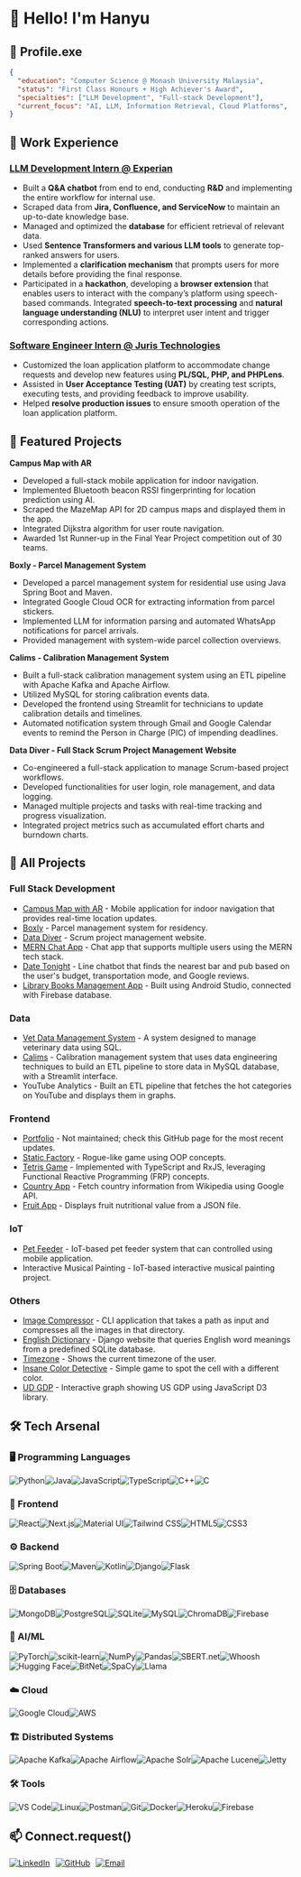 # 👋 Hello! I'm Hanyu

## 🧠 Profile.exe

```json
{
  "education": "Computer Science @ Monash University Malaysia",
  "status": "First Class Honours + High Achiever's Award",
  "specialties": ["LLM Development", "Full-stack Development"],
  "current_focus": "AI, LLM, Information Retrieval, Cloud Platforms",
}
```
## 💼 Work Experience  

### [LLM Development Intern @ Experian](https://www.experian.com/)  
- Built a **Q&A chatbot** from end to end, conducting **R&D** and implementing the entire workflow for internal use.
- Scraped data from **Jira, Confluence, and ServiceNow** to maintain an up-to-date knowledge base.  
- Managed and optimized the **database** for efficient retrieval of relevant data.  
- Used **Sentence Transformers and various LLM tools** to generate top-ranked answers for users.  
- Implemented a **clarification mechanism** that prompts users for more details before providing the final response.  
- Participated in a **hackathon**, developing a **browser extension** that enables users to interact with the company’s platform using speech-based commands. Integrated **speech-to-text processing** and **natural language understanding (NLU)** to interpret user intent and trigger corresponding actions. 

### [Software Engineer Intern @ Juris Technologies](https://juristech.net/)  
- Customized the loan application platform to accommodate change requests and develop new features using **PL/SQL, PHP, and PHPLens**.
- Assisted in **User Acceptance Testing (UAT)** by creating test scripts, executing tests, and providing feedback to improve usability.
- Helped **resolve production issues** to ensure smooth operation of the loan application platform.

## 🚀 Featured Projects  

**Campus Map with AR**  
- Developed a full-stack mobile application for indoor navigation.  
- Implemented Bluetooth beacon RSSI fingerprinting for location prediction using AI.  
- Scraped the MazeMap API for 2D campus maps and displayed them in the app.  
- Integrated Dijkstra algorithm for user route navigation.  
- Awarded 1st Runner-up in the Final Year Project competition out of 30 teams.  

**Boxly - Parcel Management System**  
- Developed a parcel management system for residential use using Java Spring Boot and Maven.  
- Integrated Google Cloud OCR for extracting information from parcel stickers.  
- Implemented LLM for information parsing and automated WhatsApp notifications for parcel arrivals.  
- Provided management with system-wide parcel collection overviews.

**Calims - Calibration Management System**  
- Built a full-stack calibration management system using an ETL pipeline with Apache Kafka and Apache Airflow.  
- Utilized MySQL for storing calibration events data.  
- Developed the frontend using Streamlit for technicians to update calibration details and timelines.  
- Automated notification system through Gmail and Google Calendar events to remind the Person in Charge (PIC) of impending deadlines.

**Data Diver - Full Stack Scrum Project Management Website**  
- Co-engineered a full-stack application to manage Scrum-based project workflows.  
- Developed functionalities for user login, role management, and data logging.  
- Managed multiple projects and tasks with real-time tracking and progress visualization.  
- Integrated project metrics such as accumulated effort charts and burndown charts.

## 💼 All Projects

### Full Stack Development
- [Campus Map with AR](https://github.com/pbearc/campus-map-with-ar) - Mobile application for indoor navigation that provides real-time location updates.
- [Boxly](https://github.com/pbearc/boxly) - Parcel management system for residency.
- [Data Diver](https://github.com/pbearc/data-diver-project-management-website) - Scrum project management website.
- [MERN Chat App](https://github.com/pbearc/mern-chat-app) - Chat app that supports multiple users using the MERN tech stack.
- [Date Tonight](https://github.com/pbearc/final-pbc) - Line chatbot that finds the nearest bar and pub based on the user's budget, transportation mode, and Google reviews.
- [Library Books Management App](https://github.com/pbearc/Book-app) - Built using Android Studio, connected with Firebase database.

### Data
- [Vet Data Management System](https://github.com/pbearc/vet-dms) - A system designed to manage veterinary data using SQL.
- [Calims](https://github.com/pbearc/dlweek) - Calibration management system that uses data engineering techniques to build an ETL pipeline to store data in MySQL database, with a Streamlit interface.
- YouTube Analytics - Built an ETL pipeline that fetches the hot categories on YouTube and displays them in graphs.

### Frontend
- [Portfolio](https://pbearc.github.io/behhanyu/) - Not maintained; check this GitHub page for the most recent updates.
- [Static Factory](https://github.com/pbearc/static-factory-oop) - Rogue-like game using OOP concepts.
- [Tetris Game](https://github.com/pbearc/tetris-game-using-typescript) - Implemented with TypeScript and RxJS, leveraging Functional Reactive Programming (FRP) concepts.
- [Country App](https://github.com/pbearc/Country-App) - Fetch country information from Wikipedia using Google API.
- [Fruit App](https://github.com/pbearc/Fruit-App) - Displays fruit nutritional value from a JSON file.

### IoT
- [Pet Feeder](https://github.com/pbearc/pet-feeder-iot) - IoT-based pet feeder system that can controlled using mobile application.
- Interactive Musical Painting - IoT-based interactive musical painting project.

### Others
- [Image Compressor](https://github.com/pbearc/image-compressor) - CLI application that takes a path as input and compresses all the images in that directory.
- [English Dictionary](https://github.com/pbearc/englishdictionary) - Django website that queries English word meanings from a predefined SQLite database.
- [Timezone](https://github.com/pbearc/Timezone) - Shows the current timezone of the user.
- [Insane Color Detective](https://github.com/pbearc/Insane-Colour-Detective) - Simple game to spot the cell with a different color.
- [UD GDP](https://github.com/pbearc/US-GDP) - Interactive graph showing US GDP using JavaScript D3 library.

## 🛠️ Tech Arsenal  

### 🖥️ Programming Languages  
<div style="display: flex; flex-wrap: wrap;">
  <img src="https://img.shields.io/badge/Python-3776AB?style=for-the-badge&logo=python&logoColor=white" alt="Python" />  
  <img src="https://img.shields.io/badge/Java-007396?style=for-the-badge&logo=java&logoColor=white" alt="Java" />  
  <img src="https://img.shields.io/badge/JavaScript-F7DF1E?style=for-the-badge&logo=javascript&logoColor=black" alt="JavaScript" />  
  <img src="https://img.shields.io/badge/TypeScript-3178C6?style=for-the-badge&logo=typescript&logoColor=white" alt="TypeScript" />  
  <img src="https://img.shields.io/badge/C++-00599C?style=for-the-badge&logo=c%2B%2B&logoColor=white" alt="C++" />  
  <img src="https://img.shields.io/badge/C-A8B9CC?style=for-the-badge&logo=c&logoColor=white" alt="C" />  
</div>

### 🎨 Frontend  
<div style="display: flex; flex-wrap: wrap;">
  <img src="https://img.shields.io/badge/React-61DAFB?style=for-the-badge&logo=react&logoColor=black" alt="React" />  
  <img src="https://img.shields.io/badge/Next.js-000000?style=for-the-badge&logo=next.js&logoColor=white" alt="Next.js" />  
  <img src="https://img.shields.io/badge/Material%20UI-007FFF?style=for-the-badge&logo=mui&logoColor=white" alt="Material UI" />  
  <img src="https://img.shields.io/badge/Tailwind%20CSS-38B2AC?style=for-the-badge&logo=tailwind-css&logoColor=white" alt="Tailwind CSS" />  
  <img src="https://img.shields.io/badge/HTML5-E34F26?style=for-the-badge&logo=html5&logoColor=white" alt="HTML5" />  
  <img src="https://img.shields.io/badge/CSS3-1572B6?style=for-the-badge&logo=css3&logoColor=white" alt="CSS3" />  
</div>

### ⚙️ Backend  
<div style="display: flex; flex-wrap: wrap;">
  <img src="https://img.shields.io/badge/Spring%20Boot-6DB33F?style=for-the-badge&logo=spring-boot&logoColor=white" alt="Spring Boot" />  
  <img src="https://img.shields.io/badge/Maven-C71A36?style=for-the-badge&logo=apache-maven&logoColor=white" alt="Maven" />  
  <img src="https://img.shields.io/badge/Kotlin-0095D5?style=for-the-badge&logo=kotlin&logoColor=white" alt="Kotlin" />  
  <img src="https://img.shields.io/badge/Django-092E20?style=for-the-badge&logo=django&logoColor=white" alt="Django" />  
  <img src="https://img.shields.io/badge/Flask-000000?style=for-the-badge&logo=flask&logoColor=white" alt="Flask" />  
</div>

### 🗄️ Databases  
<div style="display: flex; flex-wrap: wrap;">
  <img src="https://img.shields.io/badge/MongoDB-47A248?style=for-the-badge&logo=mongodb&logoColor=white" alt="MongoDB" />  
  <img src="https://img.shields.io/badge/PostgreSQL-336791?style=for-the-badge&logo=postgresql&logoColor=white" alt="PostgreSQL" />  
  <img src="https://img.shields.io/badge/SQLite-003B57?style=for-the-badge&logo=sqlite&logoColor=white" alt="SQLite" />  
  <img src="https://img.shields.io/badge/MySQL-4479A1?style=for-the-badge&logo=mysql&logoColor=white" alt="MySQL" />  
  <img src="https://img.shields.io/badge/ChromaDB-FF9900?style=for-the-badge&logo=amazon-dynamodb&logoColor=white" alt="ChromaDB" />  
  <img src="https://img.shields.io/badge/Firebase-FFCA28?style=for-the-badge&logo=firebase&logoColor=white" alt="Firebase" />  
</div>

### 🤖 AI/ML  
<div style="display: flex; flex-wrap: wrap;">
  <img src="https://img.shields.io/badge/PyTorch-EE4C2C?style=for-the-badge&logo=pytorch&logoColor=white" alt="PyTorch" />  
  <img src="https://img.shields.io/badge/scikit--learn-F7931E?style=for-the-badge&logo=scikit-learn&logoColor=black" alt="scikit-learn" />  
  <img src="https://img.shields.io/badge/NumPy-013243?style=for-the-badge&logo=numpy&logoColor=white" alt="NumPy" />  
  <img src="https://img.shields.io/badge/Pandas-150458?style=for-the-badge&logo=pandas&logoColor=white" alt="Pandas" />  
  <img src="https://img.shields.io/badge/SBERT.net-0088CC?style=for-the-badge&logo=semantic-web&logoColor=white" alt="SBERT.net" />  
  <img src="https://img.shields.io/badge/Whoosh-FFA500?style=for-the-badge&logo=apache&logoColor=white" alt="Whoosh" />  
  <img src="https://img.shields.io/badge/Hugging%20Face-FFCC00?style=for-the-badge&logo=huggingface&logoColor=black" alt="Hugging Face" />  
  <img src="https://img.shields.io/badge/BitNet-0066FF?style=for-the-badge&logo=deep-learning&logoColor=white" alt="BitNet" />  
  <img src="https://img.shields.io/badge/SpaCy-09A3D5?style=for-the-badge&logo=spacy&logoColor=white" alt="SpaCy" />  
  <img src="https://img.shields.io/badge/Llama-FF3366?style=for-the-badge&logo=llama&logoColor=white" alt="Llama" />  
</div>

### ☁️ Cloud  
<div style="display: flex; flex-wrap: wrap;">
  <img src="https://img.shields.io/badge/Google%20Cloud-4285F4?style=for-the-badge&logo=google-cloud&logoColor=white" alt="Google Cloud" />  
  <img src="https://img.shields.io/badge/Amazon%20AWS-232F3E?style=for-the-badge&logo=amazon-aws&logoColor=white" alt="AWS" />  
</div>

### 🏗️ Distributed Systems  
<div style="display: flex; flex-wrap: wrap;">
  <img src="https://img.shields.io/badge/Apache%20Kafka-231F20?style=for-the-badge&logo=apache-kafka&logoColor=white" alt="Apache Kafka" />  
  <img src="https://img.shields.io/badge/Apache%20Airflow-0177B7?style=for-the-badge&logo=apache-airflow&logoColor=white" alt="Apache Airflow" />  
  <img src="https://img.shields.io/badge/Apache%20Solr-FF9900?style=for-the-badge&logo=apache-solr&logoColor=white" alt="Apache Solr" />  
  <img src="https://img.shields.io/badge/Apache%20Lucene-CC6600?style=for-the-badge&logo=apache-lucene&logoColor=white" alt="Apache Lucene" />  
  <img src="https://img.shields.io/badge/Jetty-3F3F3F?style=for-the-badge&logo=jetty&logoColor=white" alt="Jetty" />  
</div>

### 🛠️ Tools  
<div style="display: flex; flex-wrap: wrap;">
  <img src="https://img.shields.io/badge/VS%20Code-007ACC?style=for-the-badge&logo=visual-studio-code&logoColor=white" alt="VS Code" />  
  <img src="https://img.shields.io/badge/Linux-FCC624?style=for-the-badge&logo=linux&logoColor=black" alt="Linux" />  
  <img src="https://img.shields.io/badge/Postman-FF6C37?style=for-the-badge&logo=postman&logoColor=white" alt="Postman" />  
  <img src="https://img.shields.io/badge/Git-F05032?style=for-the-badge&logo=git&logoColor=white" alt="Git" />  
  <img src="https://img.shields.io/badge/Docker-2496ED?style=for-the-badge&logo=docker&logoColor=white" alt="Docker" />  
  <img src="https://img.shields.io/badge/Heroku-430098?style=for-the-badge&logo=heroku&logoColor=white" alt="Heroku" />  
  <img src="https://img.shields.io/badge/Firebase-FFCA28?style=for-the-badge&logo=firebase&logoColor=white" alt="Firebase" />  
</div>

## 📫 Connect.request()  

<div style="display: flex; gap: 10px;">
    <a href="https://www.linkedin.com/in/hanyu-beh-188971223/">
        <img src="https://img.shields.io/badge/LinkedIn-0077B5?style=for-the-badge&logo=linkedin&logoColor=white" alt="LinkedIn" />
    </a>  
    <a href="https://github.com/pbearc">
        <img src="https://img.shields.io/badge/GitHub-181717?style=for-the-badge&logo=github&logoColor=white" alt="GitHub" />
    </a>  
    <a href="mailto:bhanyu3006@gmail.com">
        <img src="https://img.shields.io/badge/Email-D14836?style=for-the-badge&logo=gmail&logoColor=white" alt="Email" />
    </a>  
</div>



